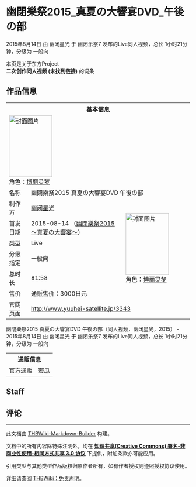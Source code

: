 # 幽閉樂祭2015_真夏の大響宴DVD_午後の部

<!-- source html: G:\repos\THBWiki-Markdown-Builder\THBWikiMarkdown\Temp\main\8\82\ns0%3A%E5%B9%BD%E9%96%89%E6%A8%82%E7%A5%AD2015_%E7%9C%9F%E5%A4%8F%E3%81%AE%E5%A4%A7%E9%9F%BF%E5%AE%B4DVD_%E5%8D%88%E5%BE%8C%E3%81%AE%E9%83%A8.html -->

2015年8月14日 由 幽闭星光 于 幽闭乐祭7 发布的Live同人视频，总长 1小时21分钟，分级为 一般向

本页是关于东方Project  
 **二次创作同人视频 (未找到链接)** 的词条

## 作品信息

<table><tbody><tr><th colspan="3">基本信息</th></tr><tr><td class="cover-artwork-mobile" colspan="2"><a href="./文件-幽閉樂祭2015_真夏の大響宴DVD_午後の部封面.jpg.md" class="image" title="封面图片"><img alt="封面图片" src="https://upload.thwiki.cc/thumb/7/79/%E5%B9%BD%E9%96%89%E6%A8%82%E7%A5%AD2015_%E7%9C%9F%E5%A4%8F%E3%81%AE%E5%A4%A7%E9%9F%BF%E5%AE%B4DVD_%E5%8D%88%E5%BE%8C%E3%81%AE%E9%83%A8%E5%B0%81%E9%9D%A2.jpg/118px-%E5%B9%BD%E9%96%89%E6%A8%82%E7%A5%AD2015_%E7%9C%9F%E5%A4%8F%E3%81%AE%E5%A4%A7%E9%9F%BF%E5%AE%B4DVD_%E5%8D%88%E5%BE%8C%E3%81%AE%E9%83%A8%E5%B0%81%E9%9D%A2.jpg" decoding="async" loading="lazy" width="118" height="168" srcset="https://upload.thwiki.cc/thumb/7/79/%E5%B9%BD%E9%96%89%E6%A8%82%E7%A5%AD2015_%E7%9C%9F%E5%A4%8F%E3%81%AE%E5%A4%A7%E9%9F%BF%E5%AE%B4DVD_%E5%8D%88%E5%BE%8C%E3%81%AE%E9%83%A8%E5%B0%81%E9%9D%A2.jpg/177px-%E5%B9%BD%E9%96%89%E6%A8%82%E7%A5%AD2015_%E7%9C%9F%E5%A4%8F%E3%81%AE%E5%A4%A7%E9%9F%BF%E5%AE%B4DVD_%E5%8D%88%E5%BE%8C%E3%81%AE%E9%83%A8%E5%B0%81%E9%9D%A2.jpg 1.5x, https://upload.thwiki.cc/thumb/7/79/%E5%B9%BD%E9%96%89%E6%A8%82%E7%A5%AD2015_%E7%9C%9F%E5%A4%8F%E3%81%AE%E5%A4%A7%E9%9F%BF%E5%AE%B4DVD_%E5%8D%88%E5%BE%8C%E3%81%AE%E9%83%A8%E5%B0%81%E9%9D%A2.jpg/236px-%E5%B9%BD%E9%96%89%E6%A8%82%E7%A5%AD2015_%E7%9C%9F%E5%A4%8F%E3%81%AE%E5%A4%A7%E9%9F%BF%E5%AE%B4DVD_%E5%8D%88%E5%BE%8C%E3%81%AE%E9%83%A8%E5%B0%81%E9%9D%A2.jpg 2x" data-file-width="478" data-file-height="679"></a><div class="cover-char">角色：<a href="./博丽灵梦.md" title="博丽灵梦">博丽灵梦</a></div></td>
</tr><tr><td class="label">名称</td><td colspan="2"> 幽閉樂祭2015 真夏の大響宴DVD 午後の部 </td></tr><tr><td class="label">制作方</td><td><a href="./幽闭星光.md" title="幽闭星光">幽闭星光</a></td><td class="cover-artwork" rowspan="6" style="min-width:168px;"><a href="./文件-幽閉樂祭2015_真夏の大響宴DVD_午後の部封面.jpg.md" class="image" title="封面图片"><img alt="封面图片" src="https://upload.thwiki.cc/thumb/7/79/%E5%B9%BD%E9%96%89%E6%A8%82%E7%A5%AD2015_%E7%9C%9F%E5%A4%8F%E3%81%AE%E5%A4%A7%E9%9F%BF%E5%AE%B4DVD_%E5%8D%88%E5%BE%8C%E3%81%AE%E9%83%A8%E5%B0%81%E9%9D%A2.jpg/118px-%E5%B9%BD%E9%96%89%E6%A8%82%E7%A5%AD2015_%E7%9C%9F%E5%A4%8F%E3%81%AE%E5%A4%A7%E9%9F%BF%E5%AE%B4DVD_%E5%8D%88%E5%BE%8C%E3%81%AE%E9%83%A8%E5%B0%81%E9%9D%A2.jpg" decoding="async" loading="lazy" width="118" height="168" srcset="https://upload.thwiki.cc/thumb/7/79/%E5%B9%BD%E9%96%89%E6%A8%82%E7%A5%AD2015_%E7%9C%9F%E5%A4%8F%E3%81%AE%E5%A4%A7%E9%9F%BF%E5%AE%B4DVD_%E5%8D%88%E5%BE%8C%E3%81%AE%E9%83%A8%E5%B0%81%E9%9D%A2.jpg/177px-%E5%B9%BD%E9%96%89%E6%A8%82%E7%A5%AD2015_%E7%9C%9F%E5%A4%8F%E3%81%AE%E5%A4%A7%E9%9F%BF%E5%AE%B4DVD_%E5%8D%88%E5%BE%8C%E3%81%AE%E9%83%A8%E5%B0%81%E9%9D%A2.jpg 1.5x, https://upload.thwiki.cc/thumb/7/79/%E5%B9%BD%E9%96%89%E6%A8%82%E7%A5%AD2015_%E7%9C%9F%E5%A4%8F%E3%81%AE%E5%A4%A7%E9%9F%BF%E5%AE%B4DVD_%E5%8D%88%E5%BE%8C%E3%81%AE%E9%83%A8%E5%B0%81%E9%9D%A2.jpg/236px-%E5%B9%BD%E9%96%89%E6%A8%82%E7%A5%AD2015_%E7%9C%9F%E5%A4%8F%E3%81%AE%E5%A4%A7%E9%9F%BF%E5%AE%B4DVD_%E5%8D%88%E5%BE%8C%E3%81%AE%E9%83%A8%E5%B0%81%E9%9D%A2.jpg 2x" data-file-width="478" data-file-height="679"></a><div class="cover-char">角色：<a href="./博丽灵梦.md" title="博丽灵梦">博丽灵梦</a></div></td>
</tr><tr><td class="label">首发日期</td><td>2015-08-14&#160;（<a href="/展会作品列表?e=%E5%B9%BD%E9%97%AD%E4%B9%90%E7%A5%AD%237">幽閉樂祭2015～真夏の大響宴～</a>）</td></tr><tr><td class="label">类型</td><td>Live</td></tr><tr><td class="label">分级指定</td><td>一般向</td></tr><tr><td class="label">总时长</td><td>81:58</td></tr><tr><td class="label">售价</td><td>通贩售价：3000日元</td></tr>
<tr><td class="label">官网页面</td><td colspan="2"><a rel="nofollow" class="external free" href="http://www.yuuhei-satellite.jp/3343">http://www.yuuhei-satellite.jp/3343</a></td></tr></tbody></table>

幽閉樂祭2015 真夏の大響宴DVD 午後の部（同人视频，幽闭星光，2015） - 2015年8月14日 由 幽闭星光 于 幽闭乐祭7 发布的Live同人视频，总长 1小时21分钟，分级为 一般向

<table><tbody><tr><th colspan="3">通贩信息</th></tr><tr><td class="label">官方通贩</td><td colspan="2"><a rel="nofollow" class="external text" href="https://www.melonbooks.co.jp/detail/detail.php?product_id=140058">蜜瓜</a></td></tr></tbody></table>



## Staff

## 评论




---

此文档由 [THBWiki-Markdown-Builder](https://github.com/Delsin-Yu/THBWiki-Markdown-Builder) 构建。

文档中的所有内容除特殊注明外，均在 [**知识共享(Creative Commons) 署名-非商业性使用-相同方式共享 3.0 协议**](https://creativecommons.org/licenses/by-sa/3.0/deed.zh-hans) 下提供，附加条款亦可能应用。

引用类型与其他类型作品版权归原作者所有，如有作者授权则遵照授权协议使用。

详细请查阅 [THBWiki：免责声明](https://thbwiki.cc/THBWiki:%E5%85%8D%E8%B4%A3%E5%A3%B0%E6%98%8E)。

